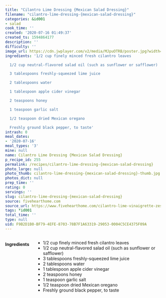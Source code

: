 ```yaml
---
title: "Cilantro Lime Dressing {Mexican Salad Dressing}"
filename: "cilantro-lime-dressing-{mexican-salad-dressing}"
categories: &id001
- salad
cook_time: ''
created: '2020-07-16 01:49:37'
created_ts: 1594864177
description: ''
difficulty: ''
image_url: https://cdn.jwplayer.com/v2/media/MJpuOTRB/poster.jpg?width=720
ingredients: '1/2 cup finely minced fresh cilantro leaves

  1/2 cup neutral-flavored salad oil (such as sunflower or safflower)

  3 tablespoons freshly-squeezed lime juice

  2 tablespoons water

  1 tablespoon apple cider vinegar

  2 teaspoons honey

  1 teaspoon garlic salt

  1/2 teaspoon dried Mexican oregano

  Freshly ground black pepper, to taste'
intrash: 0
meal_dates:
- '2020-07-16'
meal_types: '3'
mine: null
name: Cilantro Lime Dressing {Mexican Salad Dressing}
p_recipe_id: 255
permalink: /recipes/cilantro-lime-dressing-{mexican-salad-dressing}
photo_large: null
photo_thumb: cilantro-lime-dressing-{mexican-salad-dressing}-thumb.jpg
photos_dict: null
prep_time: ''
rating: 0
servings: ''
slug: cilantro-lime-dressing-{mexican-salad-dressing}
source: fivehearthome.com
source_url: https://www.fivehearthome.com/cilantro-lime-vinaigrette-zesty-mexican-salad-dressing-recipe/
tags: *id001
total_time: ''
type: null
uid: F9B2D1B0-BF79-4EFE-8703-78B7F1A63319-29053-0004C5CE4375F09A
---
```

<div class="large-8 medium-7 columns" id="writeup">	</div><!-- #writeup -->
</div><!-- #row-one -->
<div class="row" id="row-two">	<div class="medium-4 small-5 columns" id="ingredients"><h4>Ingredients</h4><div class="box box-ingredients content"><ul>
<li>1/2 cup finely minced fresh cilantro leaves</li>
<li>1/2 cup neutral-flavored salad oil (such as sunflower or safflower)</li>
<li>3 tablespoons freshly-squeezed lime juice</li>
<li>2 tablespoons water</li>
<li>1 tablespoon apple cider vinegar</li>
<li>2 teaspoons honey</li>
<li>1 teaspoon garlic salt</li>
<li>1/2 teaspoon dried Mexican oregano</li>
<li>Freshly ground black pepper, to taste</li>
</ul>
</div>	</div>	<div class="medium-6 small-7 columns" id="directions">	</div>